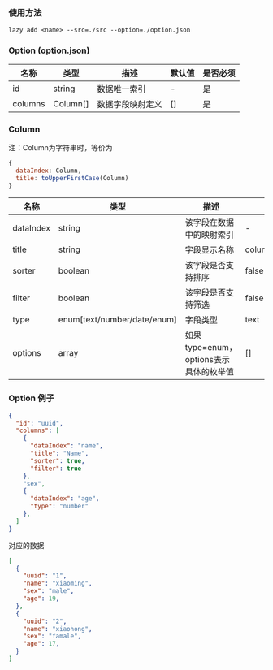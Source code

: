 ### 使用方法
```shell
lazy add <name> --src=./src --option=./option.json
```

### Option (option.json)

| 名称 | 类型 | 描述 | 默认值 | 是否必须 |
| ---- | ---- | ---- | ---- | ---- |
| id | string | 数据唯一索引 | - | 是 |
| columns | Column[] | 数据字段映射定义 | [] | 是 |

### Column

注：Column为字符串时，等价为
```js
{
  dataIndex: Column,
  title: toUpperFirstCase(Column)
}
```

| 名称 | 类型 | 描述 | 默认值 | 是否必须 |
| ---- | ---- | ---- | ---- | ---- |
| dataIndex | string | 该字段在数据中的映射索引 | - | 是 |
| title | string | 字段显示名称 | column.dataIndex | 否 |
| sorter | boolean | 该字段是否支持排序 | false | 否 |
| filter | boolean | 该字段是否支持筛选 | false | 否 |
| type | enum[text/number/date/enum] | 字段类型 | text | 否 |
| options | array | 如果type=enum，options表示具体的枚举值 | [] | 如果type=enum，options必填 |

### Option 例子
```json
{
  "id": "uuid",
  "columns": [
    {
      "dataIndex": "name",
      "title": "Name",
      "sorter": true,
      "filter": true
    },
    "sex",
    {
      "dataIndex": "age",
      "type": "number"
    },
  ]
}
```
对应的数据
```json
[
  {
    "uuid": "1",
    "name": "xiaoming",
    "sex": "male",
    "age": 19,
  },
  {
    "uuid": "2",
    "name": "xiaohong",
    "sex": "famale",
    "age": 17,
  }
]
```